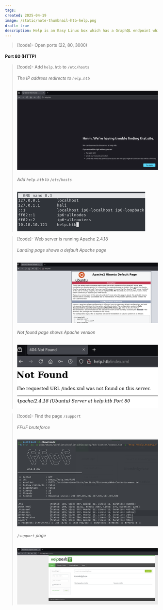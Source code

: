 ```yaml
---
tags:
created: 2025-04-19
image: /static/note-thumbnail-htb-help.png
draft: true
description: Help is an Easy Linux box which has a GraphQL endpoint which can be enumerated get a set of credentials for a HelpDesk software. The software is vulnerable to blind SQL injection which can be exploited to get a password for SSH Login. Alternatively an unauthenticated arbitrary file upload can be exploited to get RCE. Then the kernel is found to be vulnerable and can be exploited to get a root shell.
---
```


>[!code]- Open ports (22, 80, 3000)

#### Port 80 (HTTP)

>[!code]- Add `help.htb` to `/etc/hosts`
>###### The IP address redirects to `help.htb`
>![Pasted image 20250419061657](Images/Pasted%20image%2020250419061657.png)
>###### Add `help.htb` to `/etc/hosts`
>![Pasted image 20250419061835](Images/Pasted%20image%2020250419061835.png)

>[!code]- Web server is running Apache 2.4.18
>###### Landing page shows a default Apache page
>![Pasted image 20250419061915](Images/Pasted%20image%2020250419061915.png)
>###### Not found page shows Apache version
>![Pasted image 20250419062113](Images/Pasted%20image%2020250419062113.png)

>[!code]- Find the page `/support`
>###### FFUF bruteforce
>![Pasted image 20250419062212](Images/Pasted%20image%2020250419062212.png)
>###### `/support` page
>![Pasted image 20250419062232](Images/Pasted%20image%2020250419062232.png)





